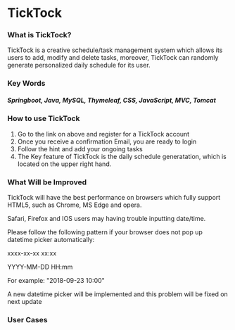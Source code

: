# TickTock

### What is TickTock?
TickTock is a creative schedule/task management system which allows its users to add, modify and delete tasks, moreover, TickTock can randomly generate personalized daily schedule for its user.

### Key Words
##### Springboot, Java, MySQL, Thymeleaf, CSS, JavaScript, MVC, Tomcat

### How to use TickTock
1. Go to the link on above and register for a TickTock account
2. Once you receive a confirmation Email, you are ready to login
3. Follow the hint and add your ongoing tasks
4. The Key feature of TickTock is the daily schedule generatation, which is located on the upper right hand.

### What Will be Improved 
TickTock will have the best performance on browsers which fully support HTML5, such as Chrome, MS Edge and opera.

Safari, Firefox and IOS users may having trouble inputting date/time.

Please follow the following pattern if your browser does not pop up datetime picker automatically:

xxxx-xx-xx xx:xx

YYYY-MM-DD HH:mm

For example: "2018-09-23 10:00"

A new datetime picker will be implemented and this problem will be fixed on next update

### User Cases
